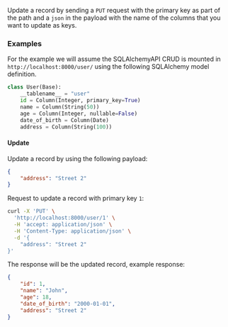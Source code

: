Update a record by sending a `PUT` request with the primary key as part of the path and a `json` in the payload with the name of the columns that you want to update as keys.



### Examples

For the example we will assume the SQLAlchemyAPI CRUD is mounted in `http://localhost:8000/user/` using the following SQLAlchemy model definition.

```python
class User(Base):
    __tablename__ = "user"
    id = Column(Integer, primary_key=True)
    name = Column(String(50))
    age = Column(Integer, nullable=False)
    date_of_birth = Column(Date)
    address = Column(String(100))
```


#### Update

Update a record by using the following payload:

```json
{
    "address": "Street 2"
}
```
Request to update a record with primary key `1`:

```bash
curl -X 'PUT' \
  'http://localhost:8000/user/1' \
  -H 'accept: application/json' \
  -H 'Content-Type: application/json' \
  -d '{
    "address": "Street 2"
}'
```

The response will be the updated record, example response:
```json
{
    "id": 1,
    "name": "John",
    "age": 18,
    "date_of_birth": "2000-01-01",
    "address": "Street 2"
}
```
